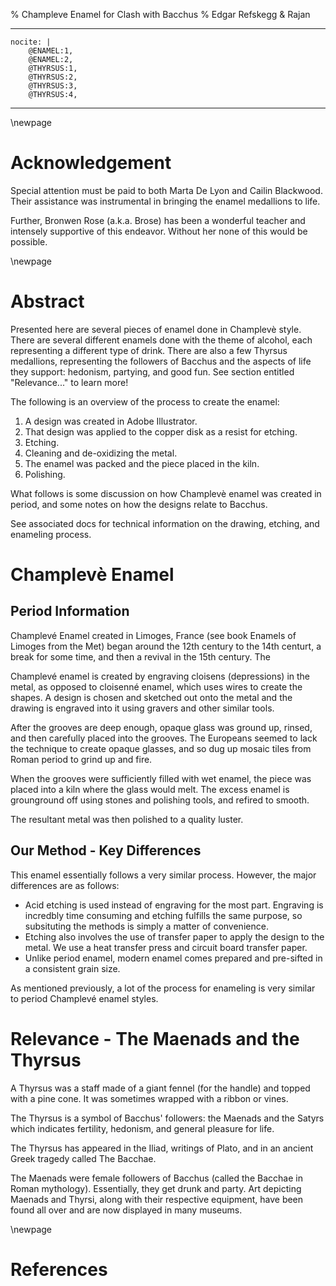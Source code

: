 % Champleve Enamel for Clash with Bacchus
% Edgar Refskegg & Rajan 

---
    nocite: |
        @ENAMEL:1,
        @ENAMEL:2,
        @THYRSUS:1,
        @THYRSUS:2,
        @THYRSUS:3,
        @THYRSUS:4,

---

\newpage 

# Acknowledgement

Special attention must be paid to both Marta De Lyon and Cailin
Blackwood. Their assistance was instrumental in bringing the enamel
medallions to life.

Further, Bronwen Rose (a.k.a. Brose) has been a wonderful teacher and
intensely supportive of this endeavor. Without her none of this would be
possible. 

\newpage

# Abstract

Presented here are several pieces of enamel done in Champlevè style.
There are several different enamels done with the theme of alcohol, each
representing a different type of drink. There are also a few Thyrsus
medallions, representing the followers of Bacchus and the aspects of
life they support: hedonism, partying, and good fun. See section
entitled "Relevance..." to learn more! 

The following is an overview of the process to create the enamel: 

1. A design was created in Adobe Illustrator. 
2. That design was applied to the copper disk as a resist for etching. 
3. Etching.
4. Cleaning and de-oxidizing the metal. 
5. The enamel was packed and the piece placed in the kiln. 
6. Polishing. 

What follows is some discussion on how Champlevè enamel was
created in period, and some notes on how the designs relate
to Bacchus. 

See associated docs for technical information on the drawing, etching, and enameling process.

# Champlevè Enamel

## Period Information

Champlevé Enamel created in Limoges, France (see book Enamels of Limoges
from the Met) began around the 12th century to the 14th centurt, a break
for some time, and then a revival in the 15th century. The 

Champlevé enamel is created by engraving cloisens (depressions) in the metal, as
opposed to cloisenné enamel, which uses wires to create the shapes. A
design is chosen and sketched out onto the metal and the drawing is
engraved into it using gravers and other similar tools. 

After the grooves are deep enough, opaque glass was ground up, rinsed,
and then carefully placed into the grooves. The Europeans seemed to lack
the technique to create opaque glasses, and so dug up mosaic tiles from
Roman period to grind up and fire. 

When the grooves were sufficiently filled with wet enamel, the piece was
placed into a kiln where the glass would melt. The excess enamel is
grounground off using stones and polishing tools, and refired to smooth. 

The resultant metal was then polished to a quality luster.

## Our Method - Key Differences

This enamel essentially follows a very similar process. However, the
major differences are as follows: 

*   Acid etching is used instead of engraving for the most part.
    Engraving is incredbly time consuming and etching fulfills the same
    purpose, so subsituting the methods is simply a matter of
    convenience. 
*   Etching also involves the use of transfer paper to apply the design
    to the metal. We use a heat transfer press and circuit board
    transfer paper. 
*   Unlike period enamel, modern enamel comes prepared and pre-sifted in
    a consistent grain size. 

As mentioned previously, a lot of the process for enameling is very
similar to period Champlevé enamel styles. 

# Relevance - The Maenads and the Thyrsus

A Thyrsus was a staff made of a giant fennel (for the handle) and topped
with a pine cone. It was sometimes wrapped with a ribbon or vines.

The Thyrsus is a symbol of Bacchus' followers: the Maenads and the
Satyrs which indicates fertility, hedonism, and general pleasure for
life.

The Thyrsus has appeared in the Iliad, writings of Plato, and in an
ancient Greek tragedy called The Bacchae.

The Maenads were female followers of Bacchus (called the Bacchae in Roman
mythology). Essentially, they get drunk and party. Art depicting Maenads
and Thyrsi, along with their respective equipment, have been found all
over and are now displayed in many museums. 

\newpage

# References
